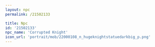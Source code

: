 ```yaml
---
layout: npc
permalink: /21502133

title: Npc
id: '21502133'
npc_name: 'Corrupted Knight'
icon_url: 'portrait/mob/22000108_n_hugeknightstatuedarkbig_p.png'
---
```

